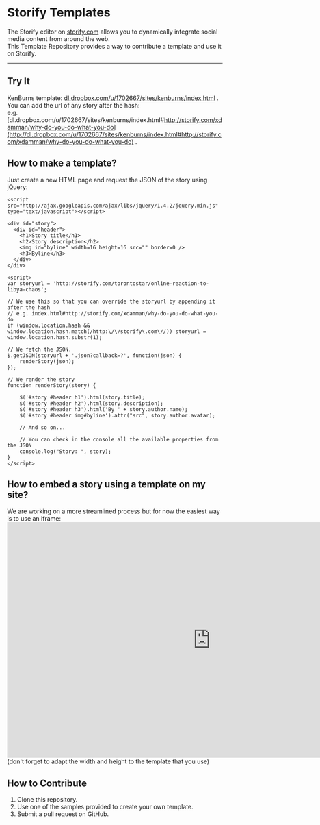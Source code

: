 # Storify Templates

The Storify editor on [storify.com](http://storify.com) allows you to dynamically integrate social media content from around the web.  
This Template Repository provides a way to contribute a template and use it on Storify.

---------------------

## Try It
KenBurns template: [dl.dropbox.com/u/1702667/sites/kenburns/index.html](http://dl.dropbox.com/u/1702667/sites/kenburns/index.html) .  
You can add the url of any story after the hash:  
e.g. [dl.dropbox.com/u/1702667/sites/kenburns/index.html#http://storify.com/xdamman/why-do-you-do-what-you-do](http://dl.dropbox.com/u/1702667/sites/kenburns/index.html#http://storify.com/xdamman/why-do-you-do-what-you-do) .

## How to make a template?

Just create a new HTML page and request the JSON of the story using jQuery:

    <script src="http://ajax.googleapis.com/ajax/libs/jquery/1.4.2/jquery.min.js" type="text/javascript"></script>
  
    <div id="story">
      <div id="header">
        <h1>Story title</h1>
        <h2>Story description</h2>
        <img id="byline" width=16 height=16 src="" border=0 />
        <h3>Byline</h3>
      </div>
    </div>
  
    <script>
    var storyurl = 'http://storify.com/torontostar/online-reaction-to-libya-chaos';
    
    // We use this so that you can override the storyurl by appending it after the hash
    // e.g. index.html#http://storify.com/xdamman/why-do-you-do-what-you-do
    if (window.location.hash && window.location.hash.match(/http:\/\/storify\.com\//)) storyurl = window.location.hash.substr(1);

    // We fetch the JSON. 
    $.getJSON(storyurl + '.json?callback=?', function(json) {
    	renderStory(json);
    });

    // We render the story
    function renderStory(story) {

    	$('#story #header h1').html(story.title);
    	$('#story #header h2').html(story.description);
    	$('#story #header h3').html('By ' + story.author.name);
    	$('#story #header img#byline').attr("src", story.author.avatar);
  
    	// And so on...

    	// You can check in the console all the available properties from the JSON
    	console.log("Story: ", story);
  	}
    </script>

## How to embed a story using a template on my site?

We are working on a more streamlined process but for now the easiest way is to use an iframe:
    <iframe src="http://dl.dropbox.com/u/1702667/sites/kenburns/index.html#http://storify.com/xdamman/why-do-you-do-what-you-do" width=950 height=550 frameborder=no></iframe>
(don't forget to adapt the width and height to the template that you use)

## How to Contribute

1. Clone this repository.
1. Use one of the samples provided to create your own template.
1. Submit a pull request on GitHub.

